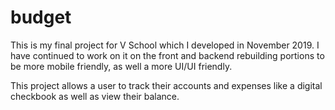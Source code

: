 # budget


This is my final  project for V School which I developed in November 2019. I have continued to work on it on the front and backend rebuilding portions to be more mobile friendly, as well a more UI/UI friendly. 

This project allows a user to track their accounts and expenses like a digital checkbook as well as view their balance. 
